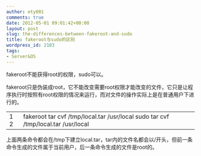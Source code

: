 ```yaml
---
author: ety001
comments: true
date: 2012-05-01 09:01:42+00:00
layout: post
slug: the-differences-between-fakeroot-and-sudo
title: fakeroot与sudo的区别
wordpress_id: 2103
tags:
- Server&OS
---
```


fakeroot不能获得root的权限，sudo可以。

fakeroot只是伪装成root，它不能改变需要root权限才能改变的文件，它只是让程序执行时按照有root权限的情况来运行，而对文件的操作实际上是在普通用户下进行的。
<table >
<tbody >
<tr >

<td >1
2
</td>

<td >fakeroot tar cvf /tmp/local.tar /usr/local
sudo tar cvf /tmp/local.tar /usr/local
</td>
</tr>
</tbody>
</table>
上面两条命令都会在/tmp下建立local.tar，tar内的文件名都会以/开头，但前一条命令生成的文件属于当前用户，后一条命令生成的文件是root的。

